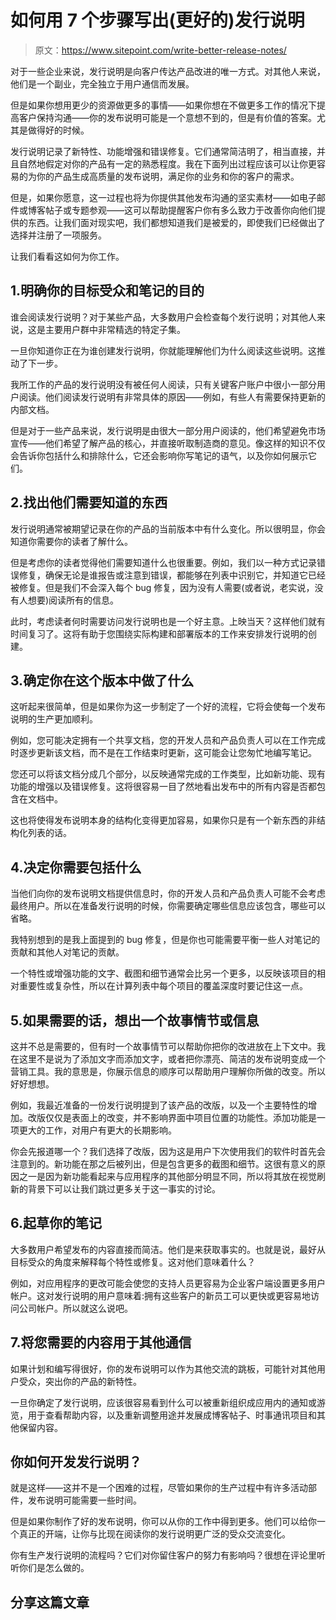 # 如何用 7 个步骤写出(更好的)发行说明

> 原文：<https://www.sitepoint.com/write-better-release-notes/>

对于一些企业来说，发行说明是向客户传达产品改进的唯一方式。对其他人来说，他们是一个副业，完全独立于用户通信而发展。

但是如果你想用更少的资源做更多的事情——如果你想在不做更多工作的情况下提高客户保持沟通——你的发布说明可能是一个意想不到的，但是有价值的答案。尤其是做得好的时候。

发行说明记录了新特性、功能增强和错误修复。它们通常简洁明了，相当直接，并且自然地假定对你的产品有一定的熟悉程度。我在下面列出过程应该可以让你更容易的为你的产品生成高质量的发布说明，满足你的业务和你的客户的需求。

但是，如果你愿意，这一过程也将为你提供其他发布沟通的坚实素材——如电子邮件或博客帖子或专题参观——这可以帮助提醒客户你有多么致力于改善你向他们提供的东西。让我们面对现实吧，我们都想知道我们是被爱的，即使我们已经做出了选择并注册了一项服务。

让我们看看这如何为你工作。

## 1.明确你的目标受众和笔记的目的

谁会阅读发行说明？对于某些产品，大多数用户会检查每个发行说明；对其他人来说，这是主要用户群中非常精选的特定子集。

一旦你知道你正在为谁创建发行说明，你就能理解他们为什么阅读这些说明。这推动了下一步。

我所工作的产品的发行说明没有被任何人阅读，只有关键客户账户中很小一部分用户阅读。他们阅读发行说明有非常具体的原因——例如，有些人有需要保持更新的内部文档。

但是对于一些产品来说，发行说明是由很大一部分用户阅读的，他们希望避免市场宣传——他们希望了解产品的核心，并直接听取制造商的意见。像这样的知识不仅会告诉你包括什么和排除什么，它还会影响你写笔记的语气，以及你如何展示它们。

## 2.找出他们需要知道的东西

发行说明通常被期望记录在你的产品的当前版本中有什么变化。所以很明显，你会知道你需要你的读者了解什么。

但是考虑你的读者觉得他们需要知道什么也很重要。例如，我们以一种方式记录错误修复，确保无论是谁报告或注意到错误，都能够在列表中识别它，并知道它已经被修复。但是我们不会深入每个 bug 修复，因为没有人需要(或者说，老实说，没有人想要)阅读所有的信息。

此时，考虑读者何时需要访问发行说明也是一个好主意。上映当天？这样他们就有时间复习了。这将有助于您围绕实际构建和部署版本的工作来安排发行说明的创建。

## 3.确定你在这个版本中做了什么

这听起来很简单，但是如果你为这一步制定了一个好的流程，它将会使每一个发布说明的生产更加顺利。

例如，您可能决定拥有一个共享文档，您的开发人员和产品负责人可以在工作完成时逐步更新该文档，而不是在工作结束时更新，这可能会让您匆忙地编写笔记。

您还可以将该文档分成几个部分，以反映通常完成的工作类型，比如新功能、现有功能的增强以及错误修复。这将很容易一目了然地看出发布中的所有内容是否都包含在文档中。

这也将使得发布说明本身的结构化变得更加容易，如果你只是有一个新东西的非结构化列表的话。

## 4.决定你需要包括什么

当他们向你的发布说明文档提供信息时，你的开发人员和产品负责人可能不会考虑最终用户。所以在准备发行说明的时候，你需要确定哪些信息应该包含，哪些可以省略。

我特别想到的是我上面提到的 bug 修复，但是你也可能需要平衡一些人对笔记的贡献和其他人对笔记的贡献。

一个特性或增强功能的文字、截图和细节通常会比另一个更多，以反映该项目的相对重要性或复杂性，所以在计算列表中每个项目的覆盖深度时要记住这一点。

## 5.如果需要的话，想出一个故事情节或信息

这并不总是需要的，但有时一个故事情节可以帮助你把你的改进放在上下文中。我在这里不是说为了添加文字而添加文字，或者把你漂亮、简洁的发布说明变成一个营销工具。我的意思是，你展示信息的顺序可以帮助用户理解你所做的改变。所以好好想想。

例如，我最近准备的一份发行说明提到了该产品的改版，以及一个主要特性的增加。改版仅仅是表面上的改变，并不影响界面中项目位置的功能性。添加功能是一项更大的工作，对用户有更大的长期影响。

你会先报道哪一个？我们选择了改版，因为这是用户下次使用我们的软件时首先会注意到的。新功能在那之后被列出，但是包含更多的截图和细节。这很有意义的原因之一是因为新功能看起来与应用程序的其他部分明显不同，所以将其放在视觉刷新的背景下可以让我们跳过更多关于这一事实的讨论。

## 6.起草你的笔记

大多数用户希望发布的内容直接而简洁。他们是来获取事实的。也就是说，最好从目标受众的角度来解释每个特性或修复。这对他们意味着什么？

例如，对应用程序的更改可能会使您的支持人员更容易为企业客户端设置更多用户帐户。这对发行说明的用户意味着:拥有这些客户的新员工可以更快或更容易地访问公司帐户。所以就这么说吧。

## 7.将您需要的内容用于其他通信

如果计划和编写得很好，你的发布说明可以作为其他交流的跳板，可能针对其他用户受众，突出你的产品的新特性。

一旦你确定了发行说明，应该很容易看到什么可以被重新组织成应用内的通知或游览，用于查看帮助内容，以及重新调整用途并发展成博客帖子、时事通讯项目和其他保留内容。

## 你如何开发发行说明？

就是这样——这并不是一个困难的过程，尽管如果你的生产过程中有许多活动部件，发布说明可能需要一些时间。

但是如果你制作了好的发布说明，你可以从你的工作中得到更多。他们可以给你一个真正的开端，让你与比现在阅读你的发行说明更广泛的受众交流变化。

你有生产发行说明的流程吗？它们对你留住客户的努力有影响吗？很想在评论里听听你们是怎么做的。

## 分享这篇文章